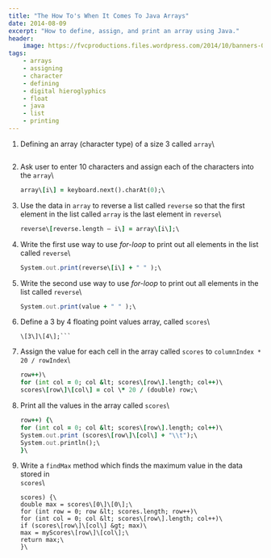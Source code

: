 ```yaml
---
title: "The How To's When It Comes To Java Arrays"
date: 2014-08-09
excerpt: "How to define, assign, and print an array using Java."
header:
    image: https://fvcproductions.files.wordpress.com/2014/10/banners-005.jpg?w=1024&h=436&crop=1
tags:
    - arrays
    - assigning
    - character
    - defining
    - digital hieroglyphics
    - float
    - java
    - list
    - printing
---
```


1. Defining an array (character type) of a size 3 called `array`\
    ```char \[\] array = new char\[10\]\
    ```
2. Ask user to enter 10 characters and assign each of the characters
    into the `array`\
    ```for (int i = 0; i &lt; array.length; i++)\
    array\[i\] = keyboard.next().charAt(0);\
    ```
3. Use the data in `array` to reverse a list called `reverse` so that
    the first element in the list called `array` is the last element in
    `reverse`\
    ```for (int i = 0; i &lt; array.length; i++)\
    reverse\[reverse.length – i\] = array\[i\];\
    ```
4.  Write the first use way to use *for-loop* to print out all elements
    in the list called `reverse`\
    ```for (int i = 0; i &lt; reverse.length; i++)\
    System.out.print(reverse\[i\] + " " );\
    ```
5.  Write the second use way to use *for-loop* to print out all elements
    in the list called `reverse`\
    ```for (char value : reverse)\
    System.out.print(value + " " );\
    ```
6.  Define a 3 by 4 floating point values array, called `scores`\
    ```double \[\]\[\] scores = new double
    \[3\]\[4\];```
7.  Assign the value for each cell in the array called `scores` to
    `columnIndex * 20 / rowIndex`\
    ```for (int row = 0; row &lt; scores.length;
    row++)\
    for (int col = 0; col &lt; scores\[row\].length; col++)\
    scores\[row\]\[col\] = col \* 20 / (double) row;\
    ```
8.  Print all the values in the array called `scores`\
    ```for (int row = 0; row &lt; scores.length;
    row++) {\
    for (int col = 0; col &lt; scores\[row\].length; col++)\
    System.out.print (scores\[row\]\[col\] + "\\t");\
    System.out.println();\
    }\
    ```
9.  Write a `findMax` method which finds the maximum value in the data
    stored in\
    `scores`\
    ```static double findMax(double \[\]\[\]
    scores) {\
    double max = scores\[0\]\[0\];\
    for (int row = 0; row &lt; scores.length; row++)\
    for (int col = 0; col &lt; scores\[row\].length; col++)\
    if (scores\[row\]\[col\] &gt; max)\
    max = myScores\[row\]\[col\];\
    return max;\
    }\
    ```
